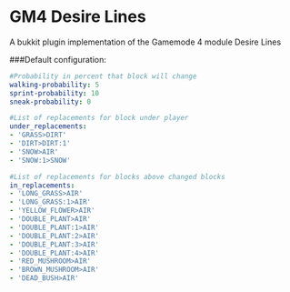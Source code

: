 # GM4 Desire Lines
A bukkit plugin implementation of the Gamemode 4 module Desire Lines

###Default configuration:
``` yaml
#Probability in percent that block will change
walking-probability: 5
sprint-probability: 10
sneak-probability: 0

#List of replacements for block under player
under_replacements:
- 'GRASS>DIRT'
- 'DIRT>DIRT:1'
- 'SNOW>AIR'
- 'SNOW:1>SNOW'

#List of replacements for blocks above changed blocks
in_replacements:
- 'LONG_GRASS>AIR'
- 'LONG_GRASS:1>AIR'
- 'YELLOW_FLOWER>AIR'
- 'DOUBLE_PLANT>AIR'
- 'DOUBLE_PLANT:1>AIR'
- 'DOUBLE_PLANT:2>AIR'
- 'DOUBLE_PLANT:3>AIR'
- 'DOUBLE_PLANT:4>AIR'
- 'RED_MUSHROOM>AIR'
- 'BROWN_MUSHROOM>AIR'
- 'DEAD_BUSH>AIR'
```